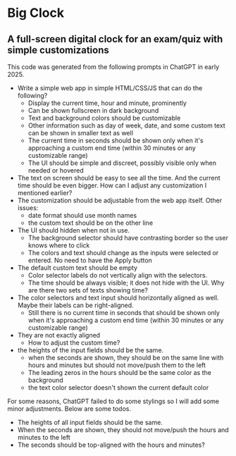 # Big Clock
## A full-screen digital clock for an exam/quiz with simple customizations

This code was generated from the following prompts in ChatGPT in early 2025.
- Write a simple web app in simple HTML/CSS/JS that can do the following?
    - Display the current time, hour and minute, prominently
    - Can be shown fullscreen in dark background
    - Text and background colors should be customizable
    - Other information such as day of week, date, and some custom text can be shown in smaller text as well
    - The current time in seconds should be shown only when it's approaching a custom end time (within 30 minutes or any customizable range)
    - The UI should be simple and discreet, possibly visible only when needed or hovered
- The text on screen should be easy to see all the time. And the current time should be even bigger.
How can I adjust any customization I mentioned earlier?
- The customization should be adjustable from the web app itself. Other issues:
    - date format should use month names
    - the custom text should be on the other line
- The UI should hidden when not in use.
    - The background selector should have contrasting border so the user knows where to click
    - The colors and text should change as the inputs were selected or entered. No need to have the Apply button
- The default custom text should be empty
    - Color selector labels do not vertically align with the selectors.
    - The time should be always visible; it does not hide with the UI. Why are there two sets of texts showing time?
- The color selectors and text input should horizontally aligned as well. Maybe their labels can be right-aligned.
    - Still there is no current time in seconds that should be shown only when it's approaching a custom end time (within 30 minutes or any customizable range)
- They are not exactly aligned
    - How to adjust the custom time?
- the heights of the input fields should be the same.
    - when the seconds are shown, they should be on the same line with hours and minutes but should not move/push them to the left
    - The leading zeros in the hours should be the same color as the background
    - the text color selector doesn't shown the current default color

For some reasons, ChatGPT failed to do some stylings so I will add some minor adjustments. Below are some todos.
- The heights of all input fields should be the same.
- When the seconds are shown, they should not move/push the hours and minutes to the left
- The seconds should be top-aligned with the hours and minutes?